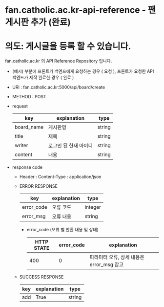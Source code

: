 # fan.catholic.ac.kr-api-reference - 팬 게시판 추가 (완료)
# 의도: 게시글을 등록 할 수 있습니다.

fan.catholic.ac.kr 의 API Reference Repository 입니다.

- (예시) 부분에 프론트가 백엔드에게 요청하는 경우 ( 요청 ), 프론트가 요청한 API 백엔드가 제작 완료한 경우 ( 완료 )
- URI : fan.catholic.ac.kr:5000/api/board/create
- METHOD : POST

- request

    | key | explanation | type |
    |--- |--- |--- |
    | board_name | 게시판명 | string |
    | title | 제목 | string |
    | writer | 로그인 된 현재 아이디 | string |
     | content | 내용 | string |

- response code
    - Header :
        Content-Type : application/json
    - ERROR RESPONSE
    
        |    key   | explanation |   type  |
        | -------- | ----------- |-------- |
        |error_code| 오류 코드     | integer | 
        |error_msg | 오류 내용  | string  |
        
        - error_code (오류 별 반환 내용 및 상태)
        
            | HTTP STATE | error_code | explanation |
            |----------- | ---------- | ----------- |
            | 400 |0| 파라미터 오류, 상세 내용은 error_msg 참고 |
   
    - SUCCESS RESPONSE
    
        | key | explanation | type |
        |--- |--- |--- |
        | add | True | string |
        

